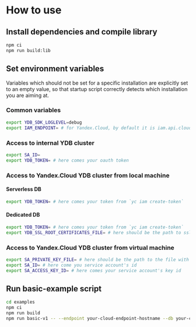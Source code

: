 # How to use
## Install dependencies and compile library
```bash
npm ci
npm run build:lib
```

## Set environment variables
Variables which should not be set for a specific installation are explicitly set to an empty value,
so that startup script correctly detects which installation you are aiming at.

### Common variables
```bash
export YDB_SDK_LOGLEVEL=debug
export IAM_ENDPOINT= # for Yandex.Cloud, by default it is iam.api.cloud.yandex.net:443
````

### Access to internal YDB cluster
```bash
export SA_ID=
export YDB_TOKEN= # here comes your oauth token
```

### Access to Yandex.Cloud YDB cluster from local machine
#### Serverless DB
```bash
export YDB_TOKEN= # here comes your token from `yc iam create-token`
```

#### Dedicated DB
```bash
export YDB_TOKEN= # here comes your token from `yc iam create-token`
export YDB_SSL_ROOT_CERTIFICATES_FILE= # here should be the path to ssl root certificate for YDB installation
```

### Access to Yandex.Cloud YDB cluster from virtual machine
```bash
export SA_PRIVATE_KEY_FILE= # here should be the path to the file with your service account's private key
export SA_ID= # here come you service account's id
export SA_ACCESS_KEY_ID= # here comes your service account's key id
```

## Run basic-example script
```bash
cd examples
npm ci
npm run build
npm run basic-v1 -- --endpoint your-cloud-endpoint-hostname --db your-cloud-db-name
```
